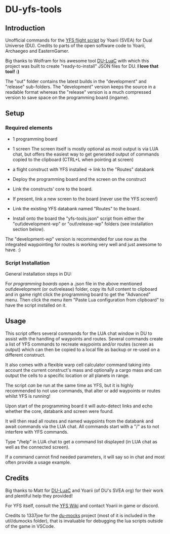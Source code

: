 # DU-yfs-tools

## Introduction

Unofficial commands for the [YFS flight script](https://github.com/PerMalmberg/du-yfs-wiki) by Yoarii (SVEA) for Dual Universe (DU).
Credits to parts of the open software code to Yoarii, Archaegeo and EasternGamer.

Big thanks to Wolfram for his awesome tool [DU-LuaC](https://github.com/wolfe-labs/DU-LuaC)
with which this project was built to create "ready-to-install" JSON files for DU.
**I love that tool! :)**

The "out" folder contains the latest builds in the "development"
and "release" sub-folders. The "development" version keeps the source
in a readable format whereas the "release" version is a much compressed
version to save space on the programming board (ingame).

## Setup

### Required elements

- 1 programming board
- 1 screen
The screen itself is mostly optional as most output is via LUA chat, but offers
the easiest way to get generated output of commands copied to the clipboard
(CTRL+L when pointing at screen)
- a flight construct with YFS installed -> link to the "Routes" databank

- Deploy the programming board and the screen on the construct
- Link the constructs' core to the board.
- If present, link a new screen to the board (never use the YFS screen!)
- Link the existing YFS databank named "Routes" to the board.
- Install onto the board the "yfs-tools.json" script from either the "out\development-wp" or "out\release-wp" folders (see installation section below).

The "development-wp" version is recommended for use now as the integrated waypointing for routes is working very well and just awesome to have. :)

### Script Installation

General installation steps in DU:

For *programming boards* open a .json file in the above mentioned out\development
(or out\release) folder, copy its full content to clipboard and in game right
click the programming board to get the "Advanced" menu. Then click the menu item
"Paste Lua configuration from clipboard" to have the script installed on it.

## Usage

This script offers several commands for the LUA chat window in DU to
assist with the handling of waypoints and routes. Several commands
create a list of YFS commands to recreate waypoints and/or routes
(screen as output) which can then be copied to a local file as backup
or re-used on a different construct.

It also comes with a flexible warp cell calculator command taking into
account the current construct's mass and optionally a cargo mass
and can output the cells to a specific location or all planets in range.

The script *can* be run at the same time as YFS, but it is highly
recommended to not use commands, that alter or add waypoints or
routes whilst YFS is running!

Upon start of the programming board it will auto-detect links and
echo whether the core, databank and screen were found.

It will then read all routes and named waypoints from the databank
and await commands via the LUA chat. All commands start with a "/"
as to not interfere with YFS commands.

Type "/help" in LUA chat to get a command list displayed (in LUA chat
as well as the connected screen).

If a command cannot find needed parameters, it will say so in chat
and most often provide a usage example.

## Credits

Big thanks to Matt for [DU-LuaC](https://github.com/wolfe-labs/DU-LuaC) and
Yoarii (of DU's SVEA org) for their work and plentiful help they provided!

For YFS itself, consult the [YFS Wiki](https://github.com/PerMalmberg/du-yfs-wiki)
and contact Yoarii in game or discord.

Credits to 1337joe for the [du-mocks](https://github.com/1337joe/du-mocks) project
(most of it is included in the util/dumocks folder), that is invaluable for
debugging the lua scripts outside of the game in VSCode.
